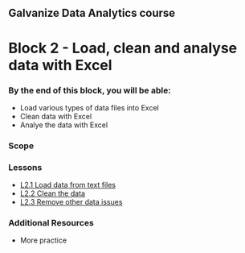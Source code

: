 ## Galvanize Data Analytics course
# Block 2 - Load, clean and analyse data with Excel

### By the end of this block, you will be able:

* Load various types of data files into Excel
* Clean data with Excel
* Analye the data with Excel 

### Scope 


### Lessons

* [L2.1 Load data from text files](L2.1-Load_data_from_text_files.md) <br>
* [L2.2 Clean the data](L2.2-Clean_the_data.md) <br>
* [L2.3 Remove other data issues](L2.3-Remove_other_data_issues) <br>

### Additional Resources

* More practice
